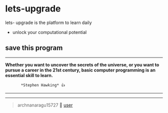 # lets-upgrade
lets- upgrade is the platform to learn daily
- unlock your computational potential
## save this program
---


 **Whether you want to uncover the secrets of the universe, or you want to pursue a career in the 21st century, basic computer programming is an essential skill to learn.**
 
           *Stephen Hawking* 👍
  ---
  ---
  
> archnanaragu15727 🥀 [user](https://letsupgrade.in/user/archanaragu15727)
